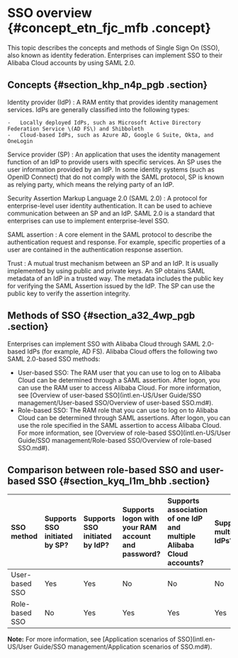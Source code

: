 # SSO overview {#concept_etn_fjc_mfb .concept}

This topic describes the concepts and methods of Single Sign On \(SSO\), also known as identity federation. Enterprises can implement SSO to their Alibaba Cloud accounts by using SAML 2.0.

## Concepts {#section_khp_n4p_pgb .section}

 Identity provider \(IdP\)
 :   A RAM entity that provides identity management services. IdPs are generally classified into the following types:

    -   Locally deployed IdPs, such as Microsoft Active Directory Federation Service \(AD FS\) and Shibboleth
    -   Cloud-based IdPs, such as Azure AD, Google G Suite, Okta, and OneLogin

  Service provider \(SP\)
 :   An application that uses the identity management function of an IdP to provide users with specific services. An SP uses the user information provided by an IdP. In some identity systems \(such as OpenID Connect\) that do not comply with the SAML protocol, SP is known as relying party, which means the relying party of an IdP.

  Security Assertion Markup Language 2.0 \(SAML 2.0\)
 :   A protocol for enterprise-level user identity authentication. It can be used to achieve communication between an SP and an IdP. SAML 2.0 is a standard that enterprises can use to implement enterprise-level SSO.

  SAML assertion
 :   A core element in the SAML protocol to describe the authentication request and response. For example, specific properties of a user are contained in the authentication response assertion.

  Trust
 :   A mutual trust mechanism between an SP and an IdP. It is usually implemented by using public and private keys. An SP obtains SAML metadata of an IdP in a trusted way. The metadata includes the public key for verifying the SAML Assertion issued by the IdP. The SP can use the public key to verify the assertion integrity.

 ## Methods of SSO {#section_a32_4wp_pgb .section}

Enterprises can implement SSO with Alibaba Cloud through SAML 2.0-based IdPs \(for example, AD FS\). Alibaba Cloud offers the following two SAML 2.0-based SSO methods:

-   User-based SSO: The RAM user that you can use to log on to Alibaba Cloud can be determined through a SAML assertion. After logon, you can use the RAM user to access Alibaba Cloud. For more information, see [Overview of user-based SSO](intl.en-US/User Guide/SSO management/User-based SSO/Overview of user-based SSO.md#).
-   Role-based SSO: The RAM role that you can use to log on to Alibaba Cloud can be determined through SAML assertions. After logon, you can use the role specified in the SAML assertion to access Alibaba Cloud. For more information, see [Overview of role-based SSO](intl.en-US/User Guide/SSO management/Role-based SSO/Overview of role-based SSO.md#).

## Comparison between role-based SSO and user-based SSO {#section_kyq_l1m_bhb .section}

|SSO method|Supports SSO initiated by SP?|Supports SSO initiated by IdP?|Supports logon with your RAM account and password?|Supports association of one IdP and multiple Alibaba Cloud accounts?|Supports multiple IdPs?|
|:---------|:----------------------------|:-----------------------------|:-------------------------------------------------|:-------------------------------------------------------------------|:----------------------|
|User- based SSO|Yes|Yes|No|No|No|
|Role-based SSO|No|Yes|Yes|Yes|Yes|

**Note:** For more information, see [Application scenarios of SSO](intl.en-US/User Guide/SSO management/Application scenarios of SSO.md#).

